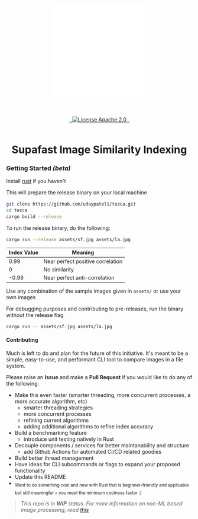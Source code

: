 <br />
<br />
<p align="center">
  <a href="">
    <picture>
       <source media="(prefers-color-scheme: dark)" srcset="assets/tezca_light.svg">
      <source media="(prefers-color-scheme: light)" srcset="assets/tezca_dark.svg">
    <img alt="Trezca Logo" src="assets/tezca_light.svg" height="250"/>
    </picture>
  </a>
</p>
<div align="center">
<br />
<br />
<div align="center">
  <a href="">
    <img alt="" src="https://img.shields.io/badge/any_text-you_like-green">
  </a>
  <a href="">
    <img alt="" src="https://img.shields.io/badge/any_text-you_like-red" height="20" width="auto">
  </a>
  <a href="">
    <img alt="License Apache 2.0" src="https://img.shields.io/badge/license-Apache 2.0-blue.svg?style=flat&color=3b82f6&labelColor=334155 " height="20" width="auto">
  </a>
  <a href="">
    <img src="https://img.shields.io/badge/any_text-you_like-purple" alt="" />
  </a>
  <a href="">
    <img src="https://img.shields.io/badge/any_text-you_like-yellow" alt="" />
  </a>
</div>

<br />
<h1 align="center">Supafast Image Similarity Indexing</h1>
</div>

### Getting Started *(beta)*

Install [rust](https://www.rust-lang.org/tools/install) if you haven't

This will prepare the release binary on your local machine

```bash
git clone https://github.com/udaypatel1/tezca.git
cd tezca
cargo build --release
```

To run the release binary, do the following:

```bash
cargo run --release assets/sf.jpg assets/la.jpg
```

| Index Value   | Meaning                          |
|---------------|----------------------------------|
| 0.99          | Near perfect positive correlation|
| 0             | No similarity                    |
| -0.99         | Near perfect anti-correlation    |

Use any combination of the sample images given in `assets/` or use your own images

For debugging purposes and contributing to pre-releases, run the binary without the release flag

```bash
cargo run -- assets/sf.jpg assets/la.jpg
```
#### Contributing

Much is left to do and plan for the future of this initiative. It's meant to be a simple, easy-to-use, and performant CLI tool to compare images in a file system.

Please raise an **Issue** and make a **Pull Request** if you would like to do any of the following:

* Make this even faster (smarter threading, more concurrent processes, a more accurate algorithm, etc)
  - smarter threading strategies
  - more concurrent processes
  - refining current algorithms
  - adding additional algorithms to refine index accuracy
* Build a benchmarking feature
  - introduce unit testing natively in Rust
* Decouple components / services for better maintanability and structure
  - add Github Actions for automated CI/CD related goodies
* Build better thread management
* Have ideas for CLI subcommands or flags to expand your proposed functionality
* Update this README
* <sub>Want to do something cool and new with Rust that is beginner-friendly and applicable but still meaningful + you meet the minimum coolness factor :)</sub>

> *This repo is in **WIP** status. For more information on non-ML based image processing, read [this](https://en.wikipedia.org/wiki/Structural_similarity_index_measure)*

